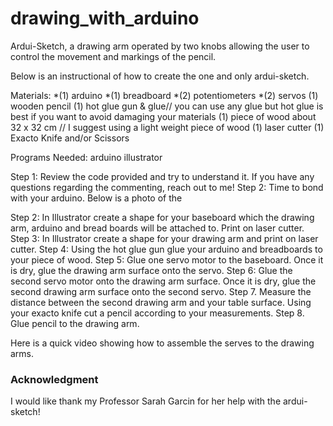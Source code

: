 # drawing_with_arduino
<p> Ardui-Sketch, a drawing arm operated by two knobs allowing the user to control the movement and markings of the pencil.</p>

Below is an instructional of how to create the one and only ardui-sketch.

Materials:
*(1) arduino
*(1) breadboard
*(2) potentiometers
*(2) servos
(1) wooden pencil
(1) hot glue gun & glue// you can use any glue but hot glue is best if you want to avoid damaging your materials
(1) piece of wood about 32 x 32 cm // I suggest using a light weight piece of wood
(1) laser cutter 
(1) Exacto Knife and/or Scissors 

Programs Needed:
arduino 
illustrator 


Step 1: Review the code provided and try to understand it. If you have any questions regarding the commenting, reach out to me! 
Step 2: Time to bond with your arduino. Below is a photo of the 

Step 2: In Illustrator create a shape for your baseboard which the drawing arm, arduino and bread boards will be attached to. Print on laser cutter. 
Step 3: In Illustrator create a shape for your drawing arm and print on laser cutter.
Step 4: Using the hot glue gun glue your arduino and breadboards to your piece of wood. 
Step 5: Glue one servo motor to the baseboard. Once it is dry, glue the drawing arm surface onto the servo. 
Step 6: Glue the second servo motor onto the drawing arm surface. Once it is dry, glue the second drawing arm surface onto the second servo. 
Step 7. Measure the distance between the second drawing arm and your table surface. Using your exacto knife cut a pencil according to your measurements. 
Step 8. Glue pencil to the drawing arm. 

Here is a quick video showing how to assemble the serves to the drawing arms. 




### Acknowledgment 
I would like thank my Professor Sarah Garcin for her help with the ardui-sketch!
